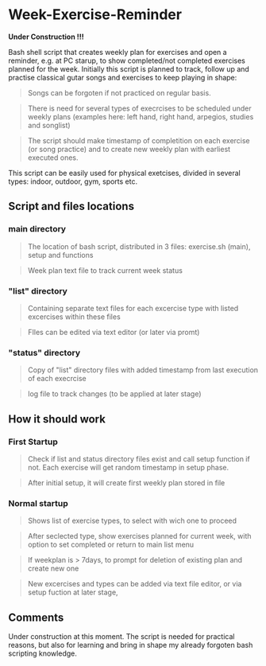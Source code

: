 # Week-Exercise-Reminder
**Under Construction !!!**

Bash shell script that creates weekly plan for exercises and open a reminder, e.g. at PC starup, to show completed/not completed exercises planned for the week.
Initially this script is planned to track, follow up and practise classical gutar songs and exercises to keep playing in shape: 

> Songs can be forgoten if not practiced on regular basis.

> There is need for several types of execrcises to be scheduled under weekly plans (examples here: left hand, right hand, arpegios, studies and songlist)

> The script should make timestamp of completition on each exercise (or song practice) and to create new weekly plan with earliest executed ones. 

This script can be easily used for physical exetcises, divided in several types: indoor, outdoor, gym, sports etc.


## Script and files locations

### main directory
> The location of bash script, distributed in 3 files: exercise.sh (main), setup and functions

> Week plan text file to track current week status 

### "list" directory
> Containing separate text files for each excercise type with listed excercises within these files

> FIles can be edited via text editor (or later via promt)

### "status" directory
> Copy of "list" directory files with added timestamp from last execution of each execrcise

> log file to track changes (to be applied at later stage)


## How it should work

### First Startup
> Check if list and status directory files exist and call setup function if not. Each exercise will get random timestamp in setup phase.

> After initial setup, it will create first weekly plan stored in file

### Normal startup
> Shows list of exercise types, to select with wich one to proceed

> After seclected type, show exercises planned for current week, with option to set completed or return to main list menu

> If weekplan is > 7days, to prompt for deletion of existing plan and create new one

> New excercises and types can be added via text file editor, or via setup fuction at later stage,  


## Comments
Under construction at this moment.
The script is needed for practical reasons, but also for learning and bring in shape my already forgoten bash scripting knowledge.